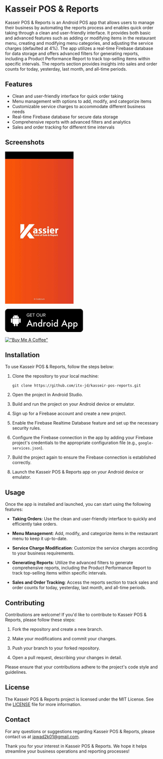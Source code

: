 # Kasseir POS & Reports

Kasseir POS & Reports is an Android POS app that allows users to manage their business by automating the reports process and enables quick order taking through a clean and user-friendly interface. It provides both basic and advanced features such as adding or modifying items in the restaurant menu, creating and modifying menu categories, and adjusting the service charges (defaulted at 4%). The app utilizes a real-time Firebase database for data storage and offers advanced filters for generating reports, including a Product Performance Report to track top-selling items within specific intervals. The reports section provides insights into sales and order counts for today, yesterday, last month, and all-time periods.

## Features

- Clean and user-friendly interface for quick order taking
- Menu management with options to add, modify, and categorize items
- Customizable service charges to accommodate different business needs
- Real-time Firebase database for secure data storage
- Comprehensive reports with advanced filters and analytics
- Sales and order tracking for different time intervals

## Screenshots

![](images/kassier.gif)

[![Github All Releases](images/download.png)](https://raw.githubusercontent.com/itx-jd/Kassier-POS-Reports/master/app/release/Kassier%20POS%20%26%20Reports.apk)

[!["Buy Me A Coffee"](https://www.buymeacoffee.com/assets/img/custom_images/orange_img.png)](https://www.buymeacoffee.com/jadi)

## Installation

To use Kasseir POS & Reports, follow the steps below:

1. Clone the repository to your local machine:

   ```shell
   git clone https://github.com/itx-jd/kasseir-pos-reports.git
   ```

2. Open the project in Android Studio.

3. Build and run the project on your Android device or emulator.

4. Sign up for a Firebase account and create a new project.

5. Enable the Firebase Realtime Database feature and set up the necessary security rules.

6. Configure the Firebase connection in the app by adding your Firebase project's credentials to the appropriate configuration file (e.g., `google-services.json`).

7. Build the project again to ensure the Firebase connection is established correctly.

8. Launch the Kasseir POS & Reports app on your Android device or emulator.

## Usage

Once the app is installed and launched, you can start using the following features:

- **Taking Orders**: Use the clean and user-friendly interface to quickly and efficiently take orders.

- **Menu Management**: Add, modify, and categorize items in the restaurant menu to keep it up-to-date.

- **Service Charge Modification**: Customize the service charges according to your business requirements.

- **Generating Reports**: Utilize the advanced filters to generate comprehensive reports, including the Product Performance Report to track top-selling items within specific intervals.

- **Sales and Order Tracking**: Access the reports section to track sales and order counts for today, yesterday, last month, and all-time periods.

## Contributing

Contributions are welcome! If you'd like to contribute to Kasseir POS & Reports, please follow these steps:

1. Fork the repository and create a new branch.

2. Make your modifications and commit your changes.

3. Push your branch to your forked repository.

4. Open a pull request, describing your changes in detail.

Please ensure that your contributions adhere to the project's code style and guidelines.

## License

The Kasseir POS & Reports project is licensed under the MIT License. See the [LICENSE](./LICENSE) file for more information.

## Contact

For any questions or suggestions regarding Kasseir POS & Reports, please contact us at jawad2k01@gmail.com.

Thank you for your interest in Kasseir POS & Reports. We hope it helps streamline your business operations and reporting processes!

